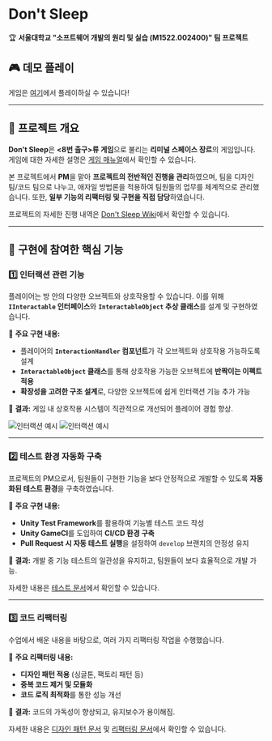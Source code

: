 # Don't Sleep

🏆 **서울대학교 "소프트웨어 개발의 원리 및 실습 (M1522.002400)" 팀 프로젝트**

## 🎮 데모 플레이

게임은 [여기](https://dandyday.github.io/DontSleep/)에서 플레이하실 수 있습니다!

---

## 📌 프로젝트 개요

**Don't Sleep**은 **<8번 출구>류 게임**으로 불리는 **리미널 스페이스 장르**의 게임입니다. 게임에 대한 자세한 설명은 [게임 매뉴얼](Manual.md)에서 확인할 수 있습니다.

본 프로젝트에서 **PM**을 맡아 **프로젝트의 전반적인 진행을 관리**하였으며, 팀을 디자인 팀/코드 팀으로 나누고, 애자일 방법론을 적용하여 팀원들의 업무를 체계적으로 관리했습니다. 또한, **일부 기능의 리팩터링 및 구현을 직접 담당**하였습니다.

프로젝트의 자세한 진행 내역은 [Don't Sleep Wiki](https://github.com/2024FALL-SWPP/team-project-for-2024-fall-swpp-team-20/wiki)에서 확인할 수 있습니다.


---

## 🔧 구현에 참여한 핵심 기능

### 1️⃣ 인터랙션 관련 기능

플레이어는 방 안의 다양한 오브젝트와 상호작용할 수 있습니다. 이를 위해 **`IInteractable` 인터페이스**와 **`InteractableObject` 추상 클래스**를 설계 및 구현하였습니다.

🔹 **주요 구현 내용:**
- 플레이어의 **`InteractionHandler` 컴포넌트**가 각 오브젝트와 상호작용 가능하도록 설계
- **`InteractableObject` 클래스**를 통해 상호작용 가능한 오브젝트에 **반짝이는 이펙트 적용**
- **확장성을 고려한 구조 설계**로, 다양한 오브젝트에 쉽게 인터랙션 기능 추가 가능

📌 **결과:**
게임 내 상호작용 시스템이 직관적으로 개선되어 플레이어 경험 향상.

![인터랙션 예시](dummy) ![인터랙션 예시](dummy)

---

### 2️⃣ 테스트 환경 자동화 구축

프로젝트의 PM으로서, 팀원들이 구현한 기능을 보다 안정적으로 개발할 수 있도록 **자동화된 테스트 환경**을 구축하였습니다.

🔹 **주요 구현 내용:**
- **Unity Test Framework**를 활용하여 기능별 테스트 코드 작성
- **Unity GameCI**를 도입하여 **CI/CD 환경 구축**
- **Pull Request 시 자동 테스트 실행**을 설정하여 `develop` 브랜치의 안정성 유지

📌 **결과:**
개발 중 기능 테스트의 일관성을 유지하고, 팀원들이 보다 효율적으로 개발 가능.

자세한 내용은 [테스트 문서](https://github.com/2024FALL-SWPP/team-project-for-2024-fall-swpp-team-20/wiki/Final-Testing)에서 확인할 수 있습니다.

---

### 3️⃣ 코드 리팩터링

수업에서 배운 내용을 바탕으로, 여러 가지 리팩터링 작업을 수행했습니다.

🔹 **주요 리팩터링 내용:**
- **디자인 패턴 적용** (싱글톤, 팩토리 패턴 등)
- **중복 코드 제거 및 모듈화**
- **코드 로직 최적화**를 통한 성능 개선

📌 **결과:**
코드의 가독성이 향상되고, 유지보수가 용이해짐.

자세한 내용은 [디자인 패턴 문서](https://github.com/2024FALL-SWPP/team-project-for-2024-fall-swpp-team-20/wiki/Final-Design-Patterns) 및 [리팩터링 문서](https://github.com/2024FALL-SWPP/team-project-for-2024-fall-swpp-team-20/wiki/Final-Refactoring)에서 확인할 수 있습니다.
